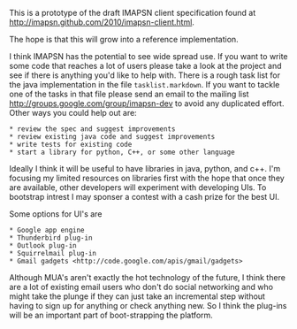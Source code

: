 This is a prototype of the draft IMAPSN client specification found at
<http://imapsn.github.com/2010/imapsn-client.html>.

The hope is that this will grow into a reference implementation.

I think IMAPSN has the potential to see wide spread use. If you want
to write some code that reaches a lot of users please take a look at
the project and see if there is anything you'd like to help
with. There is a rough task list for the java implementation in the
file `tasklist.markdown`.  If you want to tackle one of the tasks in
that file please send an email to the mailing list
<http://groups.google.com/group/imapsn-dev> to avoid any duplicated
effort.  Other ways you could help out are:

    * review the spec and suggest improvements
    * review existing java code and suggest improvements
    * write tests for existing code
    * start a library for python, C++, or some other language

Ideally I think it will be useful to have libraries in java, python,
and c++.  I'm focusing my limited resources on libraries first with
the hope that once they are available, other developers will
experiment with developing UIs. To bootstrap intrest I may sponser a
contest with a cash prize for the best UI.

Some options for UI's are

    * Google app engine 
    * Thunderbird plug-in
    * Outlook plug-in
    * Squirrelmail plug-in
    * Gmail gadgets <http://code.google.com/apis/gmail/gadgets>

Although MUA's aren't exactly the hot technology of the future, I
think there are a lot of existing email users who don't do social
networking and who might take the plunge if they can just take an
incremental step without having to sign up for anything or check
anything new. So I think the plug-ins will be an important part of
boot-strapping the platform.


